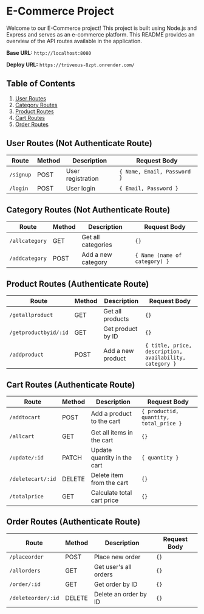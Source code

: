 # E-Commerce Project

Welcome to our E-Commerce project! This project is built using Node.js and Express and serves as an e-commerce platform. This README provides an overview of the API routes available in the application.

**Base URL:** `http://localhost:8080`

**Deploy URL:** `https://triveous-8zpt.onrender.com/`

## Table of Contents

1. [User Routes](#user-routes-not-authenticate)
2. [Category Routes](#category-routes-not-authenticate)
3. [Product Routes](#product-routes-authenticate)
4. [Cart Routes](#cart-routes-authenticate)
5. [Order Routes](#order-routes-authenticate)

## User Routes (Not Authenticate Route)

| Route       | Method | Description              | Request Body        |
|-------------|--------|--------------------------|---------------------|
| `/signup`   | POST   | User registration        | `{ Name, Email, Password }` |
| `/login`    | POST   | User login               | `{ Email, Password }` |

## Category Routes (Not Authenticate Route)

| Route           | Method | Description                  | Request Body        |
|-----------------|--------|------------------------------|---------------------|
| `/allcategory`  | GET    | Get all categories           | `{}`                |
| `/addcategory`  | POST   | Add a new category           | `{ Name (name of category) }`          |

## Product Routes (Authenticate Route)

| Route                 | Method | Description                   | Request Body                                   |
|-----------------------|--------|-------------------------------|------------------------------------------------|
| `/getallproduct`      | GET    | Get all products              | `{}`                                           |
| `/getproductbyid/:id` | GET    | Get product by ID            | `{}`                                           |
| `/addproduct`         | POST   | Add a new product            | `{ title, price, description, availability, category }` |

## Cart Routes (Authenticate Route)

| Route                | Method | Description                  | Request Body                                   |
|----------------------|--------|------------------------------|------------------------------------------------|
| `/addtocart`         | POST   | Add a product to the cart    | `{ productid, quantity, total_price }` |
| `/allcart`           | GET    | Get all items in the cart    | `{}`                                           |
| `/update/:id`        | PATCH  | Update quantity in the cart  | `{ quantity }`                                 |
| `/deletecart/:id`    | DELETE | Delete item from the cart    | `{}`                                           |
| `/totalprice`        | GET    | Calculate total cart price   | `{}`                                           |

## Order Routes (Authenticate Route)

| Route               | Method | Description                | Request Body |
|---------------------|--------|----------------------------|--------------|
| `/placeorder`       | POST   | Place  new order          | `{}`         |
| `/allorders`        | GET    | Get user's all orders      | `{}`         |
| `/order/:id`        | GET    | Get order by ID            | `{}`         |
| `/deleteorder/:id`  | DELETE | Delete an order by ID      | `{}`         |


